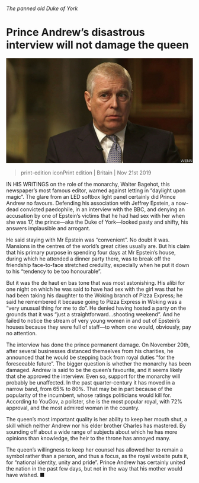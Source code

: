 ###### The panned old Duke of York

# Prince Andrew’s disastrous interview will not damage the queen 

![image](images/20191123_BRP003_0.jpg) 

> print-edition iconPrint edition | Britain | Nov 21st 2019 

IN HIS WRITINGS on the role of the monarchy, Walter Bagehot, this newspaper’s most famous editor, warned against letting in “daylight upon magic”. The glare from an LED softbox light panel certainly did Prince Andrew no favours. Defending his association with Jeffrey Epstein, a now-dead convicted paedophile, in an interview with the BBC, and denying an accusation by one of Epstein’s victims that he had had sex with her when she was 17, the prince—aka the Duke of York—looked pasty and shifty, his answers implausible and arrogant. 

He said staying with Mr Epstein was “convenient”. No doubt it was. Mansions in the centres of the world’s great cities usually are. But his claim that his primary purpose in spending four days at Mr Epstein’s house, during which he attended a dinner party there, was to break off the friendship face-to-face stretched credulity, especially when he put it down to his “tendency to be too honourable”. 

But it was the de haut en bas tone that was most astonishing. His alibi for one night on which he was said to have had sex with the girl was that he had been taking his daughter to the Woking branch of Pizza Express; he said he remembered it because going to Pizza Express in Woking was a “very unusual thing for me to do”. He denied having hosted a party on the grounds that it was “just a straightforward…shooting weekend”. And he failed to notice the stream of very young women in and out of Epstein’s houses because they were full of staff—to whom one would, obviously, pay no attention. 

The interview has done the prince permanent damage. On November 20th, after several businesses distanced themselves from his charities, he announced that he would be stepping back from royal duties “for the foreseeable future”. The bigger question is whether the monarchy has been damaged. Andrew is said to be the queen’s favourite, and it seems likely that she approved the interview. Even so, support for the monarchy will probably be unaffected. In the past quarter-century it has moved in a narrow band, from 65% to 80%. That may be in part because of the popularity of the incumbent, whose ratings politicians would kill for. According to YouGov, a pollster, she is the most popular royal, with 72% approval, and the most admired woman in the country. 

The queen’s most important quality is her ability to keep her mouth shut, a skill which neither Andrew nor his elder brother Charles has mastered. By sounding off about a wide range of subjects about which he has more opinions than knowledge, the heir to the throne has annoyed many. 

The queen’s willingness to keep her counsel has allowed her to remain a symbol rather than a person, and thus a focus, as the royal website puts it, for “national identity, unity and pride”. Prince Andrew has certainly united the nation in the past few days, but not in the way that his mother would have wished. ■ 

